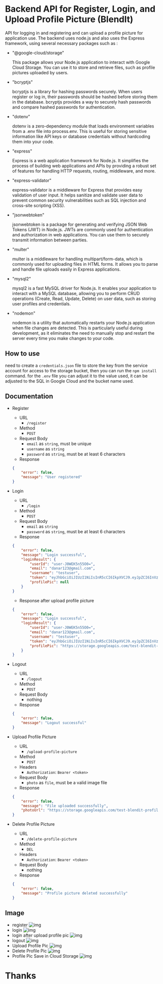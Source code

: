 # Backend API for Register, Login, and Upload Profile Picture (BlendIt)
API for logging in and registering and can upload a profile picture for application use. The backend uses node.js and also uses the Express framework, using several necessary packages such as :

- "@google-cloud/storage"

    This package allows your Node.js application to interact with Google Cloud Storage. You can use it to store and retrieve files, such as profile pictures uploaded by users.

- "bcryptjs"

    bcryptjs is a library for hashing passwords securely. When users register or log in, their passwords should be hashed before storing them in the database. bcryptjs provides a way to securely hash passwords and compare hashed passwords for authentication.

- "dotenv"

    dotenv is a zero-dependency module that loads environment variables from a .env file into process.env. This is useful for storing sensitive information like API keys or database credentials without hardcoding them into your code.

- "express"

    Express is a web application framework for Node.js. It simplifies the process of building web applications and APIs by providing a robust set of features for handling HTTP requests, routing, middleware, and more.

- "express-validator"

    express-validator is a middleware for Express that provides easy validation of user input. It helps sanitize and validate user data to prevent common security vulnerabilities such as SQL injection and cross-site scripting (XSS).

- "jsonwebtoken"

    jsonwebtoken is a package for generating and verifying JSON Web Tokens (JWT) in Node.js. JWTs are commonly used for authentication and authorization in web applications. You can use them to securely transmit information between parties.

- "multer"

    multer is a middleware for handling multipart/form-data, which is commonly used for uploading files in HTML forms. It allows you to parse and handle file uploads easily in Express applications.

- "mysql2"

    mysql2 is a fast MySQL driver for Node.js. It enables your application to interact with a MySQL database, allowing you to perform CRUD operations (Create, Read, Update, Delete) on user data, such as storing user profiles and credentials.

- "nodemon"

    nodemon is a utility that automatically restarts your Node.js application when file changes are detected. This is particularly useful during development, as it eliminates the need to manually stop and restart the server every time you make changes to your code.

## How to use
need to create a `credentials.json` file to store the key from the service account for access to the storage bucket, then you can run the `npm install` command. for the `.env` file you can adjust it to the value used, it can be adjusted to the SQL in Google Cloud and the bucket name used.

## Documentation
- Register
    - URL
        - `/register`
    - Method
        - `POST`
    - Request Body
        - `email` as `string`, must be unique
        - `username` as `string`
        - `password` as `string`, must be at least 6 characters
    - Response
    ```json
    {
        "error": false,
        "message": "User registered"
    }
    ```

- Login
    - URL
        - `/login`
    - Method
        - `POST`
    - Request Body
        - `email` as `string`
        - `password` as `string`, must be at least 6 characters
    - Response
    ```json
    {
        "error": false,
        "message": "Login successful",
        "loginResult": {
            "userId": "user-J0WEK5n55O0=",
            "email": "danar123@gmail.com",
            "username": "testuser",
            "token": "eyJhbGciOiJIUzI1NiIsInR5cCI6IkpXVCJ9.eyJpZCI6InVzZXItSjBXRUs1bjU1TzA9IiwiaWF0IjoxNzE2NzI5NDMwLCJleHAiOjE3MTY3MzMwMzB9.ofbDhvUz_8K9pFdZoF-B-qTfooFzPhbAEUvkCcTX7j4",
            "profilePic": null
        }
    }
    ```
    - Response after upload profile picture
    ```json
    {
        "error": false,
        "message": "Login successful",
        "loginResult": {
            "userId": "user-J0WEK5n55O0=",
            "email": "danar123@gmail.com",
            "username": "testuser",
            "token": "eyJhbGciOiJIUzI1NiIsInR5cCI6IkpXVCJ9.eyJpZCI6InVzZXItSjBXRUs1bjU1TzA9IiwiaWF0IjoxNzE2NzMwNTExLCJleHAiOjE3MTY3MzQxMTF9.047n454gllUpG3q4JtlS9LoFLPfxAx-isna6xFTqiVQ",
            "profilePic": "https://storage.googleapis.com/test-blendit-profilepic/user-J0WEK5n55O0=/profile_picture_1716730501733.jpg"
        }
    }
    ```

- Logout
    - URL
        - `/logout`
    - Method
        - `POST`
    - Request Body
        - nothing
    - Response
    ```json
    {
        "error": false,
        "message": "Logout successful"
    }
    ```

- Upload Profile Picture
    - URL
        - `/upload-profile-picture`
    - Method
        - `POST`
    - Headers
        - `Authorization`: `Bearer <token>`
    - Request Body
        - `photo` as `file`, must be a valid image file
    - Response
    ```json
    {
        "error": false,
        "message": "File uploaded successfully",
        "photoUrl": "https://storage.googleapis.com/test-blendit-profilepic/user-J0WEK5n55O0=/profile_picture_1716730501733.jpg"
    }
    ```

- Delete Profile Picture
    - URL
        - `/delete-profile-picture`
    - Method
        - `DEL`
    - Headers
        - `Authorization`: `Bearer <token>`
    - Request Body
        - nothing
    - Response
    ```json
    {
        "error": false,
        "message": "Profile picture deleted successfully"
    }
    ```

## Image
- register
![img](images/a.png)
- login
![img](images/b.png)
- login after upload profile pic
![img](images/c.png)
- logout
![img](images/d.png)
- Upload Profile Pic
![img](images/e.png)
- Delete Profile Pic
![img](images/f.png)
- Profile Pic Save in Cloud Storage
![img](images/g.png)

# Thanks
